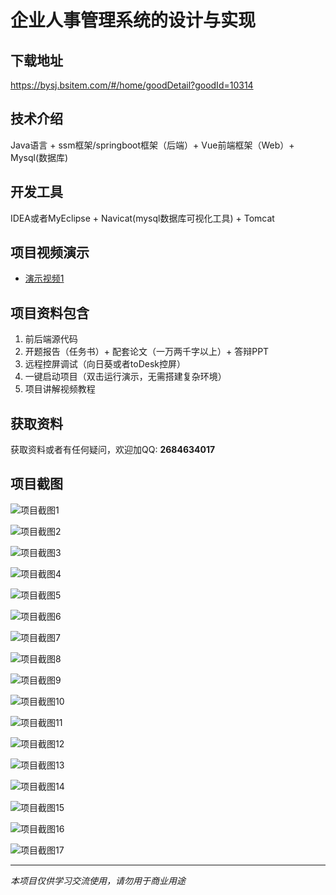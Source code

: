 # 企业人事管理系统的设计与实现

## 下载地址
https://bysj.bsitem.com/#/home/goodDetail?goodId=10314

## 技术介绍
Java语言 + ssm框架/springboot框架（后端）+ Vue前端框架（Web）+ Mysql(数据库)

## 开发工具
IDEA或者MyEclipse + Navicat(mysql数据库可视化工具) + Tomcat

## 项目视频演示
- [演示视频1](https://graduation-images.oss-cn-beijing.aliyuncs.com/videos/828%E5%A5%97ssm%E5%BD%95%E5%83%8F/10314_ssm158%E4%BC%81%E4%B8%9A%E4%BA%BA%E4%BA%8B%E7%AE%A1%E7%90%86%E7%B3%BB%E7%BB%9F%E7%9A%84%E8%AE%BE%E8%AE%A1%E4%B8%8E%E5%AE%9E%E7%8E%B0%E5%BD%95%E5%83%8F.mp4)

## 项目资料包含
1. 前后端源代码
2. 开题报告（任务书）+ 配套论文（一万两千字以上）+ 答辩PPT
3. 远程控屏调试（向日葵或者toDesk控屏）
4. 一键启动项目（双击运行演示，无需搭建复杂环境）
5. 项目讲解视频教程

## 获取资料
获取资料或者有任何疑问，欢迎加QQ: **2684634017**

## 项目截图
![项目截图1](https://graduation-images.oss-cn-beijing.aliyuncs.com/图片/10314/毕设论坛项目主图.jpg)

![项目截图2](https://graduation-images.oss-cn-beijing.aliyuncs.com/图片/10314/1.png)

![项目截图3](https://graduation-images.oss-cn-beijing.aliyuncs.com/图片/10314/2.png)

![项目截图4](https://graduation-images.oss-cn-beijing.aliyuncs.com/图片/10314/3.png)

![项目截图5](https://graduation-images.oss-cn-beijing.aliyuncs.com/图片/10314/4.png)

![项目截图6](https://graduation-images.oss-cn-beijing.aliyuncs.com/图片/10314/5.png)

![项目截图7](https://graduation-images.oss-cn-beijing.aliyuncs.com/图片/10314/6.png)

![项目截图8](https://graduation-images.oss-cn-beijing.aliyuncs.com/图片/10314/7.png)

![项目截图9](https://graduation-images.oss-cn-beijing.aliyuncs.com/图片/10314/8.png)

![项目截图10](https://graduation-images.oss-cn-beijing.aliyuncs.com/图片/10314/9.png)

![项目截图11](https://graduation-images.oss-cn-beijing.aliyuncs.com/图片/10314/10.png)

![项目截图12](https://graduation-images.oss-cn-beijing.aliyuncs.com/图片/10314/11.png)

![项目截图13](https://graduation-images.oss-cn-beijing.aliyuncs.com/图片/10314/12.png)

![项目截图14](https://graduation-images.oss-cn-beijing.aliyuncs.com/图片/10314/13.png)

![项目截图15](https://graduation-images.oss-cn-beijing.aliyuncs.com/图片/10314/14.png)

![项目截图16](https://graduation-images.oss-cn-beijing.aliyuncs.com/图片/10314/15.png)

![项目截图17](https://graduation-images.oss-cn-beijing.aliyuncs.com/图片/10314/16.png)

---
*本项目仅供学习交流使用，请勿用于商业用途*
